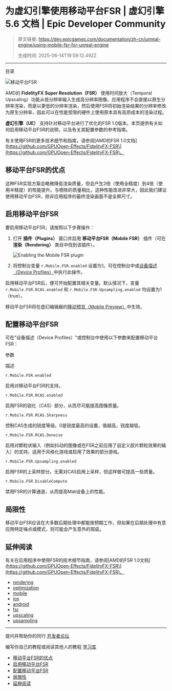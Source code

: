 # 为虚幻引擎使用移动平台FSR | 虚幻引擎 5.6 文档 | Epic Developer Community

> 原文链接: https://dev.epicgames.com/documentation/zh-cn/unreal-engine/using-mobile-fsr-for-unreal-engine
> 
> 生成时间: 2025-06-14T19:59:12.492Z

---

目录

![移动平台FSR](https://dev.epicgames.com/community/api/documentation/image/23b4d33a-18f3-40a0-af30-d734098d5e85?resizing_type=fill&width=1920&height=335)

AMD的 **FidelityFX Super Resolution（FSR）** 使用时间放大（Temporal Upscaling）功能从低分辨率输入生成高分辨率图像。应用程序不会直接以原生分辨率渲染，而是以更低的分辨率渲染，然后使用FSR将初始渲染结果的分辨率修改为原生分辨率，因此可以在性能受限的硬件上使用原本具有高昂成本的渲染过程。

**虚幻引擎（UE）** 支持针对移动平台进行了优化的FSR 1.0版本。本页提供有关如何启用移动平台FSR的说明，以及有关其配置参数的参考指南。

有关使用FSR的更多技术细节和指南，请参阅\[AMD的FSR 1.0文档\](https://github.com/GPUOpen-Effects/FidelityFX-FSR\](https://github.com/GPUOpen-Effects/FidelityFX-FSR)。

## 移动平台FSR的优点

这种FSR实现方案会略微降低渲染质量，但会产生2倍（使用全精度）到4倍（使用半精度）的性能提升。与牺牲的质量相比，这种性能改进非常大，因此我们建议使用移动平台FSR，除非应用程序的最终渲染画面不是全屏尺寸。

## 启用移动平台FSR

要启用移动平台FSR，请按照以下步骤操作：

1.  打开 **插件（Plugins）** 窗口并启用 **移动平台FSR（Mobile FSR）** 插件（可在 **渲染（Rendering）** 类目中找到该插件）。
    
    ![Enabling the Mobile FSR plugin](https://d1iv7db44yhgxn.cloudfront.net/documentation/images/e8603a86-0dd3-417d-9cce-93499c7d56ea/enableplugin.png)
2.  将控制台变量 `r.Mobile.FSR.enabled` 设置为1。可在控制台中或[设备描述（Device Profiles）](/documentation/zh-cn/unreal-engine/setting-up-device-profiles-in-unreal-engine)中执行此操作。
    

启用移动平台FSR后，便可开始配置其相关变量。默认情况下，变量 `r.Mobile.FSR.RCAS.enabled` 和 `r.Mobile.FSR.Upsampling.enabled` 均设置为1（true）。

移动平台FSR将在虚幻编辑器的[移动预览（Mobile Preview）](/documentation/zh-cn/unreal-engine/using-the-mobile-previewer-in-unreal-engine)中生效。

## 配置移动平台FSR

可在"设备描述（Device Profiles）"或控制台中使用以下参数来配置移动平台FSR：

参数

描述

`r.Mobile.FSR.enabled`

启用对移动平台FSR的支持。

`r.Mobile.FSR.RCAS.enabled`

启用FSR的锐化（CAS）部分，从而尽可能提高图像质量。

`r.Mobile.FSR.RCAS.Sharpness`

控制CAS生成的锐度等级。0是锐度最高的设置，值越高，锐度越低。

`r.Mobile.FSR.RCAS.Denoise`

启用对颗粒状输入（例如抖动的图像或在FSR之前应用了自定义胶片颗粒效果的输入）的支持。适用于风格化游戏或启用了效果的部分游戏。

`r.Mobile.FSR.Upsampling.enabled`

启用FSR的上采样部分。无需对CAS启用上采样，但这样做可提高一些质量。

`r.Mobile.FSR.DisableCompute`

禁用FSR的计算通道，从而提高Mali设备上的性能。

## 局限性

移动平台FSR应该在大多数后期处理中都能按预期工作，但如果在后期处理中有意应用特定噪点或模式，则可能会产生意外的瑕疵。

## 延伸阅读

有关在应用程序中使用FSR的技术细节指南，请参阅\[AMD的FSR 1.0文档\](https://github.com/GPUOpen-Effects/FidelityFX-FSR\](https://github.com/GPUOpen-Effects/FidelityFX-FSR)。

-   [rendering](https://dev.epicgames.com/community/search?query=rendering)
-   [optimization](https://dev.epicgames.com/community/search?query=optimization)
-   [mobile](https://dev.epicgames.com/community/search?query=mobile)
-   [ios](https://dev.epicgames.com/community/search?query=ios)
-   [android](https://dev.epicgames.com/community/search?query=android)
-   [fsr](https://dev.epicgames.com/community/search?query=fsr)
-   [upscaling](https://dev.epicgames.com/community/search?query=upscaling)
-   [upsampling](https://dev.epicgames.com/community/search?query=upsampling)

* * *

提问并帮助你的同行 [开发者论坛](https://forums.unrealengine.com/categories?tag=unreal-engine)

编写你自己的教程或阅读其他人的教程 [学习库](https://dev.epicgames.com/community/unreal-engine/learning)

-   [移动平台FSR的优点](/documentation/zh-cn/unreal-engine/using-mobile-fsr-for-unreal-engine#%E7%A7%BB%E5%8A%A8%E5%B9%B3%E5%8F%B0fsr%E7%9A%84%E4%BC%98%E7%82%B9)
-   [启用移动平台FSR](/documentation/zh-cn/unreal-engine/using-mobile-fsr-for-unreal-engine#%E5%90%AF%E7%94%A8%E7%A7%BB%E5%8A%A8%E5%B9%B3%E5%8F%B0fsr)
-   [配置移动平台FSR](/documentation/zh-cn/unreal-engine/using-mobile-fsr-for-unreal-engine#%E9%85%8D%E7%BD%AE%E7%A7%BB%E5%8A%A8%E5%B9%B3%E5%8F%B0fsr)
-   [局限性](/documentation/zh-cn/unreal-engine/using-mobile-fsr-for-unreal-engine#%E5%B1%80%E9%99%90%E6%80%A7)
-   [延伸阅读](/documentation/zh-cn/unreal-engine/using-mobile-fsr-for-unreal-engine#%E5%BB%B6%E4%BC%B8%E9%98%85%E8%AF%BB)